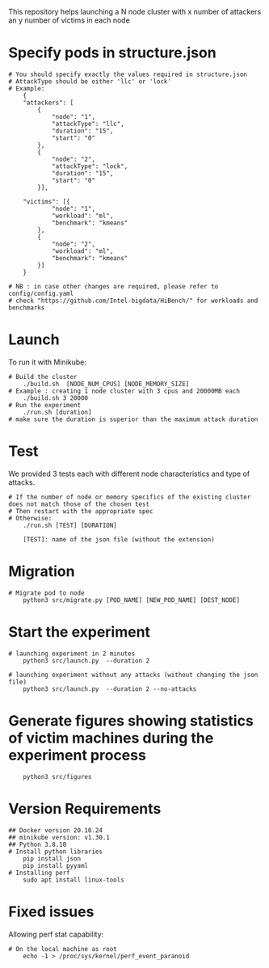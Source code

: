 This repository helps launching a N node cluster with x number of attackers an y number of victims in each node
# Specify pods in structure.json
```console
# You should specify exactly the values required in structure.json
# AttackType should be either 'llc' or 'lock'
# Example:
    {
    "attackers": [ 
        {
            "node": "1",
            "attackType": "llc",
            "duration": "15",
            "start": "0"
        },
        {
            "node": "2",
            "attackType": "lock",
            "duration": "15",
            "start": "0"
        }],

    "victims": [{
            "node": "1",
            "workload": "ml",
            "benchmark": "kmeans"
        },
        {
            "node": "2",
            "workload": "ml",
            "benchmark": "kmeans"
        }]
    }

# NB : in case other changes are required, please refer to  config/config.yaml
# check "https://github.com/Intel-bigdata/HiBench/" for workloads and benchmarks
```

# Launch

To run it with Minikube:
```console
# Build the cluster
    ./build.sh  [NODE_NUM_CPUS] [NODE_MEMORY_SIZE]
# Example : creating 1 node cluster with 3 cpus and 20000MB each
    ./build.sh 3 20000
# Run the experiment
    ./run.sh [duration]
# make sure the duration is superior than the maximum attack duration
```

# Test
We provided 3 tests each with different node characteristics and type of attacks.
```console
# If the number of node or memory specifics of the existing cluster does not match those of the chosen test
# Then restart with the appropriate spec
# Otherwise: 
    ./run.sh [TEST] [DURATION]
    
    [TEST]: name of the json file (without the extension)
```
# Migration 
```console
# Migrate pod to node
    python3 src/migrate.py [POD_NAME] [NEW_POD_NAME] [DEST_NODE]

```
# Start the experiment 
```console
# launching experiment in 2 minutes
    python3 src/launch.py  --duration 2

# launching experiment without any attacks (without changing the json file)
    python3 src/launch.py  --duration 2 --no-attacks
```
# Generate figures showing statistics of victim machines during the experiment process
```console
    python3 src/figures
```

# Version Requirements
```console
## Docker version 20.10.24
## minikube version: v1.30.1
## Python 3.8.10
# Install python libraries
    pip install json
    pip install pyyaml
# Installing perf
    sudo apt install linux-tools
```
# Fixed issues
Allowing perf stat capability:
```console
# On the local machine as root
    echo -1 > /proc/sys/kernel/perf_event_paranoid
```
